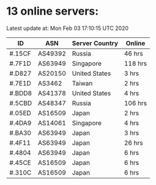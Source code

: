 # 13 online servers:

Latest update at: Mon Feb 03 17:10:15 UTC 2020

| ID | ASN | Server Country | Online |
| -- | --- | -------------- | ------ |
| #.15CF | AS49392 | Russia | 46 hrs |
| #.7F1D | AS63949 | Singapore | 118 hrs |
| #.D827 | AS20150 | United States | 3 hrs |
| #.7E1D | AS3462 | Taiwan | 2 hrs |
| #.BDD8 | AS41378 | United States | 4 hrs |
| #.5CBD | AS48347 | Russia | 106 hrs |
| #.05ED | AS16509 | Japan | 2 hrs |
| #.4DA9 | AS14061 | Singapore | 4 hrs |
| #.BA30 | AS63949 | Japan | 3 hrs |
| #.4F11 | AS63949 | Japan | 26 hrs |
| #.4804 | AS63949 | Japan | 6 hrs |
| #.45CE | AS16509 | Japan | 6 hrs |
| #.310C | AS16509 | Japan | 6 hrs |

